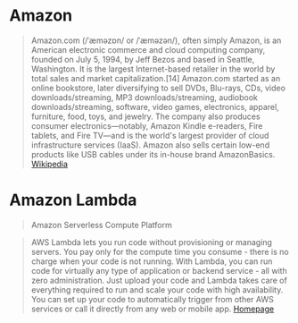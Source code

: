 # Amazon

> Amazon.com (/ˈæməzɒn/ or /ˈæməzən/), often simply Amazon, is an American electronic commerce and cloud computing company, founded on July 5, 1994, by Jeff Bezos and based in Seattle, Washington. It is the largest Internet-based retailer in the world by total sales and market capitalization.[14] Amazon.com started as an online bookstore, later diversifying to sell DVDs, Blu-rays, CDs, video downloads/streaming, MP3 downloads/streaming, audiobook downloads/streaming, software, video games, electronics, apparel, furniture, food, toys, and jewelry. The company also produces consumer electronics—notably, Amazon Kindle e-readers, Fire tablets, and Fire TV—and is the world's largest provider of cloud infrastructure services (IaaS). Amazon also sells certain low-end products like USB cables under its in-house brand AmazonBasics. [Wikipedia](https://en.wikipedia.org/wiki/Amazon.com)

# Amazon Lambda

> Amazon Serverless Compute Platform

> AWS Lambda lets you run code without provisioning or managing servers. You pay only for the compute time you consume - there is no charge when your code is not running. With Lambda, you can run code for virtually any type of application or backend service - all with zero administration. Just upload your code and Lambda takes care of everything required to run and scale your code with high availability. You can set up your code to automatically trigger from other AWS services or call it directly from any web or mobile app. [Homepage](https://aws.amazon.com/lambda/)